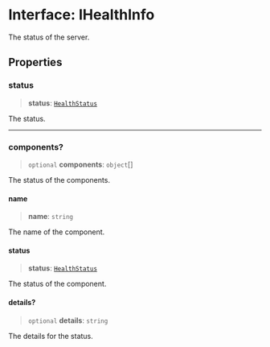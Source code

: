 # Interface: IHealthInfo

The status of the server.

## Properties

### status

> **status**: [`HealthStatus`](../type-aliases/HealthStatus.md)

The status.

***

### components?

> `optional` **components**: `object`[]

The status of the components.

#### name

> **name**: `string`

The name of the component.

#### status

> **status**: [`HealthStatus`](../type-aliases/HealthStatus.md)

The status of the component.

#### details?

> `optional` **details**: `string`

The details for the status.
